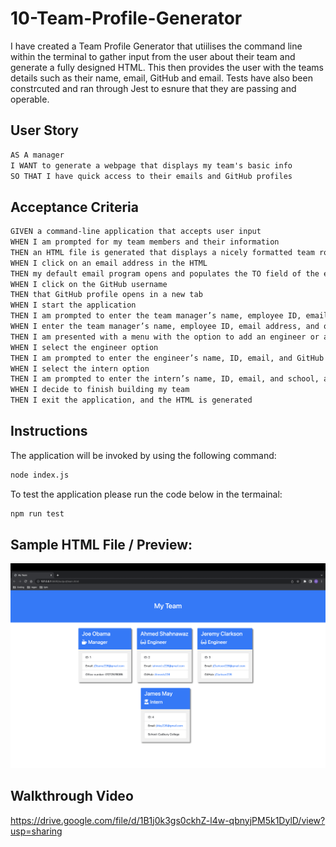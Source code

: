 # 10-Team-Profile-Generator

I have created a Team Profile Generator that utiilises the command line within the terminal to gather input from the user about their team and generate a fully designed HTML. This then provides the user with the teams details such as their name, email, GitHub and email. Tests have also been constrcuted and ran through Jest to esnure that they are passing and operable.

## User Story

```md
AS A manager
I WANT to generate a webpage that displays my team's basic info
SO THAT I have quick access to their emails and GitHub profiles
```

## Acceptance Criteria

```md
GIVEN a command-line application that accepts user input
WHEN I am prompted for my team members and their information
THEN an HTML file is generated that displays a nicely formatted team roster based on user input
WHEN I click on an email address in the HTML
THEN my default email program opens and populates the TO field of the email with the address
WHEN I click on the GitHub username
THEN that GitHub profile opens in a new tab
WHEN I start the application
THEN I am prompted to enter the team manager’s name, employee ID, email address, and office number
WHEN I enter the team manager’s name, employee ID, email address, and office number
THEN I am presented with a menu with the option to add an engineer or an intern or to finish building my team
WHEN I select the engineer option
THEN I am prompted to enter the engineer’s name, ID, email, and GitHub username, and I am taken back to the menu
WHEN I select the intern option
THEN I am prompted to enter the intern’s name, ID, email, and school, and I am taken back to the menu
WHEN I decide to finish building my team
THEN I exit the application, and the HTML is generated
```

## Instructions

The application will be invoked by using the following command:

```bash
node index.js
```

To test the application please run the code below in the termainal:

```bash
npm run test
```

## Sample HTML File / Preview:

<img src="./assets/images/preview.png" alt="" />

## Walkthrough Video

https://drive.google.com/file/d/1B1j0k3gs0ckhZ-l4w-qbnyjPM5k1DylD/view?usp=sharing

